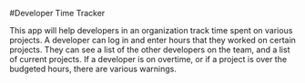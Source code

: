 #Developer Time Tracker

This app will help developers in an organization track time spent on various projects.  A developer can log in and enter hours that they worked on certain projects.  They can see a list of the other developers on the team, and a list of current projects.  If a developer is on overtime, or if a project is over the budgeted hours, there are various warnings.
